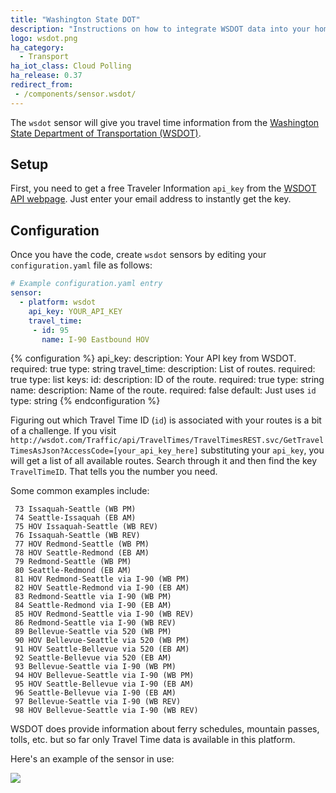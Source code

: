 ```yaml
---
title: "Washington State DOT"
description: "Instructions on how to integrate WSDOT data into your home."
logo: wsdot.png
ha_category:
  - Transport
ha_iot_class: Cloud Polling
ha_release: 0.37
redirect_from:
 - /components/sensor.wsdot/
---
```


The `wsdot` sensor will give you travel time information from the [Washington State Department of Transportation (WSDOT)](http://wsdot.com/).

## Setup

First, you need to get a free Traveler Information `api_key` from the [WSDOT API webpage](http://wsdot.com/traffic/api/). Just enter your email address to instantly get the key.

## Configuration

Once you have the code, create `wsdot` sensors by editing your `configuration.yaml` file as follows:

```yaml
# Example configuration.yaml entry
sensor:
  - platform: wsdot
    api_key: YOUR_API_KEY
    travel_time:
     - id: 95
       name: I-90 Eastbound HOV
```

{% configuration %}
api_key:
  description: Your API key from WSDOT.
  required: true
  type: string
travel_time:
  description: List of routes.
  required: true
  type: list
  keys:
    id:
      description: ID of the route.
      required: true
      type: string
    name:
      description: Name of the route.
      required: false
      default: Just uses `id`
      type: string
{% endconfiguration %}

Figuring out which Travel Time ID (`id`) is associated with your routes is a bit of a challenge. If you visit `http://wsdot.com/Traffic/api/TravelTimes/TravelTimesREST.svc/GetTravelTimesAsJson?AccessCode=[your_api_key_here]` substituting your `api_key`, you will get a list of all available routes. Search through it and then find the key `TravelTimeID`. That tells you the number you need.

Some common examples include:

```text
 73 Issaquah-Seattle (WB PM)
 74 Seattle-Issaquah (EB AM)
 75 HOV Issaquah-Seattle (WB REV)
 76 Issaquah-Seattle (WB REV)
 77 HOV Redmond-Seattle (WB PM)
 78 HOV Seattle-Redmond (EB AM)
 79 Redmond-Seattle (WB PM)
 80 Seattle-Redmond (EB AM)
 81 HOV Redmond-Seattle via I-90 (WB PM)
 82 HOV Seattle-Redmond via I-90 (EB AM)
 83 Redmond-Seattle via I-90 (WB PM)
 84 Seattle-Redmond via I-90 (EB AM)
 85 HOV Redmond-Seattle via I-90 (WB REV)
 86 Redmond-Seattle via I-90 (WB REV)
 89 Bellevue-Seattle via 520 (WB PM)
 90 HOV Bellevue-Seattle via 520 (WB PM)
 91 HOV Seattle-Bellevue via 520 (EB AM)
 92 Seattle-Bellevue via 520 (EB AM)
 93 Bellevue-Seattle via I-90 (WB PM)
 94 HOV Bellevue-Seattle via I-90 (WB PM)
 95 HOV Seattle-Bellevue via I-90 (EB AM)
 96 Seattle-Bellevue via I-90 (EB AM)
 97 Bellevue-Seattle via I-90 (WB REV)
 98 HOV Bellevue-Seattle via I-90 (WB REV)
```

<p class='note info'>
WSDOT does provide information about ferry schedules, mountain passes, tolls, etc. but so far only Travel Time data is available in this platform.
</p>

Here's an example of the sensor in use:

<p class='img'>
  <img src='{{site_root}}/images/screenshots/wsdot_sensor.png' />
</p>
